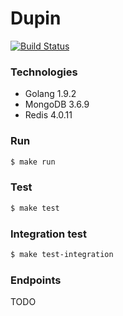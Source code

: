 # Dupin

[![Build Status](https://travis-ci.org/lozaeric/dupin.svg?branch=master)](https://travis-ci.org/lozaeric/dupin)

### Technologies
* Golang 1.9.2
* MongoDB 3.6.9
* Redis 4.0.11

### Run
```bash
$ make run
```

### Test
```bash
$ make test
```

### Integration test
```bash
$ make test-integration
```

### Endpoints
TODO
